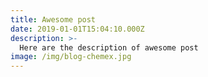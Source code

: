 ```yaml
---
title: Awesome post
date: 2019-01-01T15:04:10.000Z
description: >-
  Here are the description of awesome post
image: /img/blog-chemex.jpg
---
```

